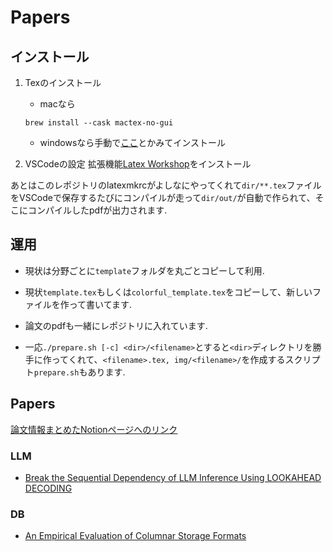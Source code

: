 # Papers

## インストール

1. Texのインストール
    - macなら
    ```
    brew install --cask mactex-no-gui 
    ```
    - windowsなら手動で[ここ](https://texwiki.texjp.org/?TeX%20Live%2FWindows)とかみてインストール

2. VSCodeの設定
    拡張機能[Latex Workshop](https://marketplace.visualstudio.com/items?itemName=James-Yu.latex-workshop)をインストール

あとはこのレポジトリのlatexmkrcがよしなにやってくれて`dir/**.tex`ファイルをVSCodeで保存するたびにコンパイルが走って`dir/out/`が自動で作られて、そこにコンパイルしたpdfが出力されます.

## 運用

- 現状は分野ごとに`template`フォルダを丸ごとコピーして利用.
- 現状`template.tex`もしくは`colorful_template.tex`をコピーして、新しいファイルを作って書いてます.
- 論文のpdfも一緒にレポジトリに入れています.

- 一応`./prepare.sh [-c] <dir>/<filename>`とすると`<dir>`ディレクトリを勝手に作ってくれて、`<filename>.tex, img/<filename>/`を作成するスクリプト`prepare.sh`もあります.

## Papers

[論文情報まとめたNotionページへのリンク](https://alive-tablecloth-bd3.notion.site/1dd66bd63a2d801ca424ec2170d1ed9d)

### LLM
- [Break the Sequential Dependency of LLM Inference Using
LOOKAHEAD DECODING](llm/lookahead_decoding.pdf)

### DB
- [An Empirical Evaluation of Columnar Storage
Formats](db/columnar_storage_formats.pdf)